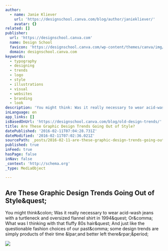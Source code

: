 ```yaml
---
author:
  - name: Janie Kliever
    url: 'https://designschool.canva.com/blog/author/janiekliever/'
    avatar: {}
related: []
publisher:
  url: 'https://designschool.canva.com'
  name: Design School
  favicon: 'https://designschool.canva.com/wp-content/themes/canva/img/icons/favicon.ico'
  domain: designschool.canva.com
keywords:
  - typography
  - designing
  - trends
  - logo
  - style
  - illustrations
  - visual
  - websites
  - branding
  - look
description: 'You might think: Was it really necessary to wear acid-wash jeans with a turtleneck and oversized flannel shirt in 1994? Or, What was I thinking with that fluffy 80s hair? And just like the questionable fashion choices of our past, some design trends are simply products of their time (and better left there).'
inLanguage: en
app_links: []
isBasedOnUrl: 'https://designschool.canva.com/blog/old-design-trends/'
title: Are These Graphic Design Trends Going Out of Style?
datePublished: '2016-02-11T07:04:28.731Z'
dateModified: '2016-02-11T07:02:36.021Z'
sourcePath: _posts/2016-02-11-are-these-graphic-design-trends-going-out-of-style.md
published: true
inFeed: true
hasPage: false
inNav: false
_context: 'http://schema.org'
_type: MediaObject

---
```

<article style=""><h1>Are These Graphic Design Trends Going Out of Style&amp;quest;</h1><p>You might think&amp;colon; Was it really necessary to wear acid-wash jeans with a turtleneck and oversized flannel shirt in 1994&amp;quest; Or&amp;comma; What was I thinking with that fluffy 80s hair&amp;quest; And just like the questionable fashion choices of our past&amp;comma; some design trends are simply products of their time &amp;lpar;and better left there&amp;rpar;&amp;period;</p><img src="https://designschool.canva.com/wp-content/uploads/sites/2/2016/02/61.jpg" /></article>